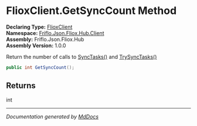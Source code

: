 ﻿<!--  
  <auto-generated>   
    The contents of this file were generated by a tool.  
    Changes to this file may be list if the file is regenerated  
  </auto-generated>   
-->

# FlioxClient.GetSyncCount Method

**Declaring Type:** [FlioxClient](../index.md)  
**Namespace:** [Friflo.Json.Fliox.Hub.Client](../../index.md)  
**Assembly:** Friflo.Json.Fliox.Hub  
**Assembly Version:** 1.0.0

 Return the number of calls to [SyncTasks()](SyncTasks.md) and [TrySyncTasks()](TrySyncTasks.md)

```csharp
public int GetSyncCount();
```

## Returns

int

___

*Documentation generated by [MdDocs](https://github.com/ap0llo/mddocs)*
